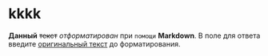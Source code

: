 # kkkk

**Данный** ~~текст~~ *отформатирован* при ```помощи``` **Markdown**. В поле для ответа введите  [оригинальный текст](https://site.lol/this/link/does/not/exists) до форматирования.
